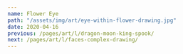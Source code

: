 ```yaml
---
name: Flower Eye
path: "/assets/img/art/eye-within-flower-drawing.jpg"
date: 2020-04-16
previous: /pages/art/l/dragon-moon-king-spook/
next: /pages/art/l/faces-complex-drawing/
---
```

